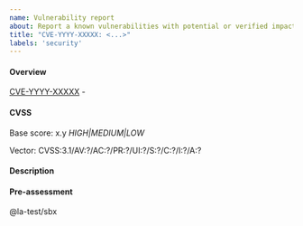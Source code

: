 ```yaml
---
name: Vulnerability report
about: Report a known vulnerabilities with potential or verified impact on a product or service
title: "CVE-YYYY-XXXXX: <...>"
labels: 'security'
---
```


<!--
BEFORE SUBMITTING, please:
1) Search if this vulnerability has not been reported here before.
2) Choose a proper title above.
3) Delete any comment bloc such as this one.
-->

#### Overview

<!-- Link the NVD CVE id and copy the description of the vulnerability. -->

[CVE-YYYY-XXXXX](https://nvd.nist.gov/vuln/detail/CVE-YYYY-XXXXX) - <!-- description here -->


#### CVSS

<!-- Copy/paste the CVSS score and link the vectors here. -->

Base score: x.y *HIGH|MEDIUM|LOW*

Vector: CVSS:3.1/AV:?/AC:?/PR:?/UI:?/S:?/C:?/I:?/A:?


#### Description

<!-- List any available updates/fixes or other relevant information about the vulnerability, such as the vulnerable version(s) here. -->

<!-- Adapt the list under:
* xxxxx-xxxx version <= x.y.z
* yyyyy-yyyy version <= x.y.z
-->


#### Pre-assessment

<!-- If possible, list in which of our [products](https://github.com/LeastAuthority/engineering/tree/main/doc/products) and/or [services](https://github.com/LeastAuthority/it-ops/doc/services) we can expect the vulnerable code to be use. -->

<!-- Adapt the list under:
* Least Authority Website
* Private Storage
* Magic Wormwhole
* HRO Cloud
* GitHub/GitLab
* Slack/Zulip
* Google Workspace
* Lime Survey
* Suite CRM
* ...
-->

<!-- Remove or change the following to notify someone else -->
@la-test/sbx
